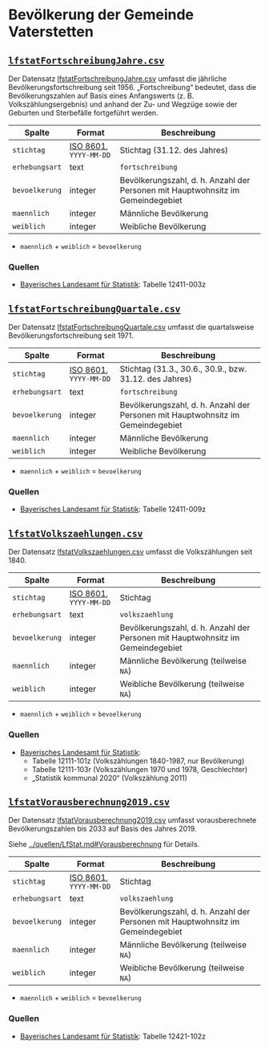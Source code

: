 # Bevölkerung der Gemeinde Vaterstetten

## [`lfstatFortschreibungJahre.csv`](./lfstatFortschreibungJahre.csv)

Der Datensatz [lfstatFortschreibungJahre.csv](./lfstatFortschreibungJahre.csv) umfasst die jährliche Bevölkerungsfortschreibung seit 1956. „Fortschreibung“ bedeutet, dass die Bevölkerungszahlen auf Basis eines Anfangswerts (z.&nbsp;B. Volkszählungsergebnis) und anhand der Zu- und Wegzüge sowie der Geburten und Sterbefälle fortgeführt werden.

|Spalte|Format|Beschreibung
|-|-|-
|`stichtag`|[ISO 8601](https://de.wikipedia.org/wiki/ISO_8601), `YYYY-MM-DD`|Stichtag (31.12. des Jahres)
|`erhebungsart`|text|`fortschreibung`
|`bevoelkerung`|integer|Bevölkerungszahl, d.&nbsp;h. Anzahl der Personen mit Hauptwohnsitz im Gemeindegebiet
|`maennlich`|integer|Männliche Bevölkerung
|`weiblich`|integer|Weibliche Bevölkerung

* `maennlich` + `weiblich` = `bevoelkerung`

### Quellen

- [Bayerisches Landesamt für Statistik](../quellen/LfStat.md): Tabelle 12411-003z



## [`lfstatFortschreibungQuartale.csv`](./lfstatFortschreibungQuartale.csv)

Der Datensatz [lfstatFortschreibungQuartale.csv](./lfstatFortschreibungQuartale.csv) umfasst die quartalsweise Bevölkerungsfortschreibung seit 1971.

|Spalte|Format|Beschreibung
|-|-|-
|`stichtag`|[ISO 8601](https://de.wikipedia.org/wiki/ISO_8601), `YYYY-MM-DD`|Stichtag (31.3., 30.6., 30.9., bzw. 31.12. des Jahres)
|`erhebungsart`|text|`fortschreibung`
|`bevoelkerung`|integer|Bevölkerungszahl, d.&nbsp;h. Anzahl der Personen mit Hauptwohnsitz im Gemeindegebiet
|`maennlich`|integer|Männliche Bevölkerung
|`weiblich`|integer|Weibliche Bevölkerung

* `maennlich` + `weiblich` = `bevoelkerung`

### Quellen

- [Bayerisches Landesamt für Statistik](../quellen/LfStat.md): Tabelle 12411-009z



## [`lfstatVolkszaehlungen.csv`](./lfstatVolkszaehlungen.csv)

Der Datensatz [lfstatVolkszaehlungen.csv](./lfstatVolkszaehlungen.csv) umfasst die Volkszählungen seit 1840.

|Spalte|Format|Beschreibung
|-|-|-
|`stichtag`|[ISO 8601](https://de.wikipedia.org/wiki/ISO_8601), `YYYY-MM-DD`|Stichtag
|`erhebungsart`|text|`volkszaehlung`
|`bevoelkerung`|integer|Bevölkerungszahl, d.&nbsp;h. Anzahl der Personen mit Hauptwohnsitz im Gemeindegebiet
|`maennlich`|integer|Männliche Bevölkerung (teilweise `NA`)
|`weiblich`|integer|Weibliche Bevölkerung (teilweise `NA`)

* `maennlich` + `weiblich` = `bevoelkerung`

### Quellen

- [Bayerisches Landesamt für Statistik](../quellen/LfStat.md):
  - Tabelle 12111-101z (Volkszählungen 1840-1987, nur Bevölkerung)
  - Tabelle 12111-103r (Volkszählungen 1970 und 1978, Geschlechter)
  - „Statistik kommunal 2020“ (Volkszählung 2011)



## [`lfstatVorausberechnung2019.csv`](./lfstatVorausberechnung2019.csv)

Der Datensatz [lfstatVorausberechnung2019.csv](./lfstatVorausberechnung2019.csv) umfasst vorausberechnete Bevölkerungszahlen bis 2033 auf Basis des Jahres 2019.

Siehe [../quellen/LfStat.md#Vorausberechnung](../quellen/LfStat.md#Vorausberechnung) für Details.

|Spalte|Format|Beschreibung
|-|-|-
|`stichtag`|[ISO 8601](https://de.wikipedia.org/wiki/ISO_8601), `YYYY-MM-DD`|Stichtag
|`erhebungsart`|text|`volkszaehlung`
|`bevoelkerung`|integer|Bevölkerungszahl, d.&nbsp;h. Anzahl der Personen mit Hauptwohnsitz im Gemeindegebiet
|`maennlich`|integer|Männliche Bevölkerung (teilweise `NA`)
|`weiblich`|integer|Weibliche Bevölkerung (teilweise `NA`)

* `maennlich` + `weiblich` = `bevoelkerung`

### Quellen

- [Bayerisches Landesamt für Statistik](../quellen/LfStat.md): Tabelle 12421-102z
